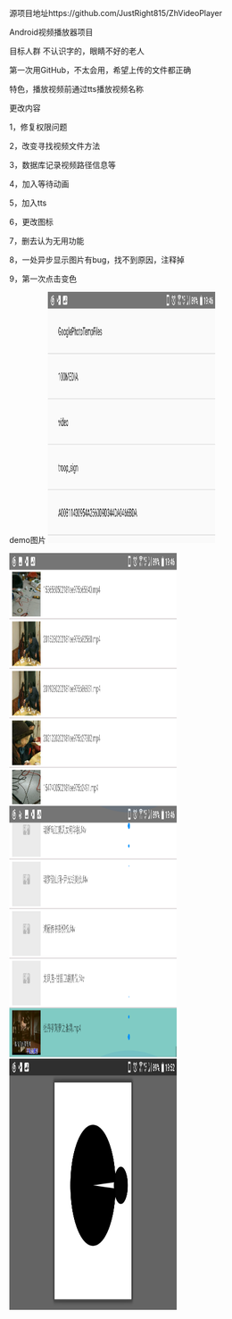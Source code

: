源项目地址https://github.com/JustRight815/ZhVideoPlayer

Android视频播放器项目

目标人群
不认识字的，眼睛不好的老人

第一次用GitHub，不太会用，希望上传的文件都正确

特色，播放视频前通过tts播放视频名称

更改内容


1，修复权限问题


2，改变寻找视频文件方法


3，数据库记录视频路径信息等


4，加入等待动画


5，加入tts


6，更改图标


7，删去认为无用功能


8，一处异步显示图片有bug，找不到原因，注释掉


9，第一次点击变色


demo图片
<img width="300" height="450" src="https://github.com/lyblyblyblin/ZhVideoPlayer/blob/master/screenshots/Screenshot_20180329-194606.png">

<img width="300" height="450" src="https://github.com/lyblyblyblin/ZhVideoPlayer/blob/master/screenshots/Screenshot_20180329-194613.png"/>

<img width="300" height="450" src="https://github.com/lyblyblyblin/ZhVideoPlayer/blob/master/screenshots/Screenshot_20180329-194627.png"/>

<img width="300" height="450" src="https://github.com/lyblyblyblin/ZhVideoPlayer/blob/master/screenshots/Screenshot_20180329-195233.png"/>

